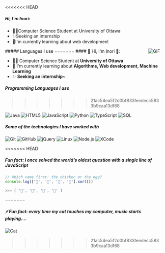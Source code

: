 <<<<<<< HEAD

##### Hi, I'm Inori:


- 🙍‍♀️Computer Science Student at University of Ottawa
- ✨Seeking an internship
- 🌱I'm currently learning about web development
<img align="right" alt="GIF" src="https://raw.githubusercontent.com/haoruilee/haoruilee/master/pic/pusheencode.gif" />
##### Languages I use
=======
#### 🌸 Hi, I'm Inori 🌸:

- 🙍‍♀️  Computer Science Student at **University of Ottawa**
- 🌱   I'm currently learning about **Algorithms, Web development, Machine Learning**
- ✨  **Seeking an internship~**

##### Programming Languages I use
>>>>>>> 21ac54ea5f2d0bf833feedecc5833b9caa13df68

![Java](https://img.shields.io/badge/-Java-000000?style=flat&logo=java)
![HTML5](https://img.shields.io/badge/-HTML5-000000?style=flat&logo=html5)
![JavaScript](https://img.shields.io/badge/-JavaScript-000000?style=flat&logo=javascript)
![Python](https://img.shields.io/badge/-Python-000000?style=flat&logo=python)
![TypeScript](https://img.shields.io/badge/-TypeScript-000000?style=flat&logo=typescript)
![SQL](https://img.shields.io/badge/-SQL-000000?style=flat&logo=postgresql)

##### Some of the technologies I have worked with
![Git](https://img.shields.io/badge/-Git-222222?style=flat&logo=git&logoColor=F05032)
![GitHub](https://img.shields.io/badge/-GitHub-222222?style=flat&logo=github&logoColor=181717)
![jQuery](https://img.shields.io/badge/-jQuery-222222?style=flat&logo=jQuery&logoColor=0769AD)
![Linux](https://img.shields.io/badge/-Linux-222222?style=flat&logo=linusx&logoColor=FCC624)
![Node.js](https://img.shields.io/badge/-Node.js-222222?style=flat&logo=node.js&logoColor=339933)
![XCode](https://img.shields.io/badge/-XCode-222222?style=flat&logo=XCode&logoColor=1575F9)

<<<<<<< HEAD
##### Fun fact: I once solved the world's oldest question with a single line of JavaScript

```javascript
// Which came first: the chicken or the egg?
console.log(['🥚', '🐣', '🐥', '🐔'].sort())

>>> [ '🐔', '🐣', '🐥', '🥚' ]
```
<!--START_SECTION:activity-->
=======
##### ⚡ Fun fact: every time my cat touches my computer, music starts playing....
![Cat](https://media.giphy.com/media/dNgK7Ws7y176U/giphy.gif)
>>>>>>> 21ac54ea5f2d0bf833feedecc5833b9caa13df68
